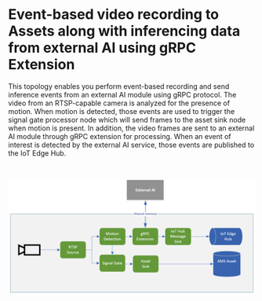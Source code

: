 # Event-based video recording to Assets along with inferencing data from external AI using gRPC Extension

This topology enables you perform event-based recording and send inference events from an external AI module using gRPC protocol. The video from an RTSP-capable camera is analyzed for the presence of motion. When motion is detected, those events are used to trigger the signal gate processor node which will send frames to the asset sink node when motion is present. In addition, the video frames are sent to an external AI module through gRPC extension for processing. When an event of interest is detected by the external AI service, those events are published to the IoT Edge Hub.

<br>
<p align="center">
  <img src="./topology.png" title="Record on motion to AMS Asset and record events from external models through gRPC Extension"/>
</p>
<br>